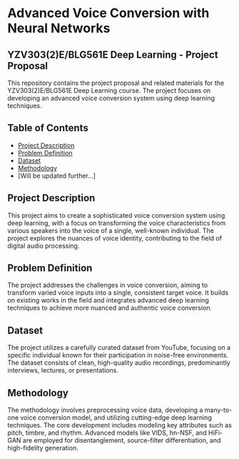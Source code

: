 # Advanced Voice Conversion with Neural Networks

## YZV303(2)E/BLG561E Deep Learning - Project Proposal

This repository contains the project proposal and related materials for the YZV303(2)E/BLG561E Deep Learning course. The project focuses on developing an advanced voice conversion system using deep learning techniques.

## Table of Contents
- [Project Description](#project-description)
- [Problem Definition](#problem-definition)
- [Dataset](#dataset)
- [Methodology](#methodology)
- [Will be updated further...]
## Project Description

This project aims to create a sophisticated voice conversion system using deep learning, with a focus on transforming the voice characteristics from various speakers into the voice of a single, well-known individual. The project explores the nuances of voice identity, contributing to the field of digital audio processing.

## Problem Definition

The project addresses the challenges in voice conversion, aiming to transform varied voice inputs into a single, consistent target voice. It builds on existing works in the field and integrates advanced deep learning techniques to achieve more nuanced and authentic voice conversion.

## Dataset

The project utilizes a carefully curated dataset from YouTube, focusing on a specific individual known for their participation in noise-free environments. The dataset consists of clean, high-quality audio recordings, predominantly interviews, lectures, or presentations.

## Methodology

The methodology involves preprocessing voice data, developing a many-to-one voice conversion model, and utilizing cutting-edge deep learning techniques. The core development includes modeling key attributes such as pitch, timbre, and rhythm. Advanced models like VIDS, hn-NSF, and HiFi-GAN are employed for disentanglement, source-filter differentiation, and high-fidelity generation.
